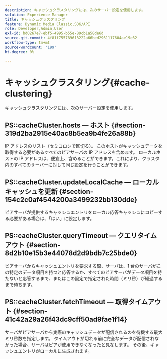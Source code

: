 ```yaml
---
description: キャッシュクラスタリングには、次のサーバー設定を使用します。
solution: Experience Manager
title: キャッシュクラスタリング
feature: Dynamic Media Classic,SDK/API
role: Developer,Admin,User
exl-id: bd0267e7-ebf5-4995-b55e-89cb1a58de6d
source-git-commit: 4f81f755789613222a66bed2961117604ae19e62
workflow-type: tm+mt
source-wordcount: '199'
ht-degree: 0%

---
```


# キャッシュクラスタリング{#cache-clustering}

キャッシュクラスタリングには、次のサーバー設定を使用します。

## PS::cacheCluster.hosts — ホスト {#section-319d2ba2915e40ac8b5ea9b4fe26a88b}

IP アドレスのリスト（セミコロンで区切る）。 このホストがキャッシュデータを取得する必要があるすべてのピアサーバの IP アドレスを含めます。 ローカルホストの IP アドレスは、便宜上、含めることができます。これにより、クラスタ内のすべてのサーバーに対して同じ設定を行うことができます。

## PS::cacheCluster.updateLocalCache — ローカルキャッシュを更新 {#section-154c2c0af4544200a3499232bb130dde}

ピアサーバが提供するキャッシュエントリをローカル応答キャッシュにコピーする必要がある場合は、「はい」に設定します。

## PS::cacheCluster.queryTimeout — クエリタイムアウト {#section-8d2b10e15b3e44078d2d9bdb7c25bde0}

ピアサーバからキャッシュエントリを要求する際、サーバは、1 台のサーバがこの特定のデータ項目を持つと応答するか、すべてのピアサーバがデータ項目を持たないと応答するまで、またはこの設定で指定された時間（ミリ秒）が経過するまで待ちます。

## PS::cacheCluster.fetchTimeout — 取得タイムアウト {#section-41c42a29a26f43dc9cff50ad9fae1f14}

サーバがピアサーバから実際のキャッシュデータが配信されるのを待機する最大ミリ秒数を指定します。 タイムアウトが切れる前に完全なデータが配信されなかった場合、サーバはピアが使用できなくなったと見なします。 その後、キャッシュエントリがローカルに生成されます。
